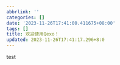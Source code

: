 ```yaml
---
abbrlink: ''
categories: []
date: '2023-11-26T17:41:00.411675+08:00'
tags: []
title: 欢迎使用Qexo！
updated: 2023-11-26T17:41:17.296+8:0
---
```

test

